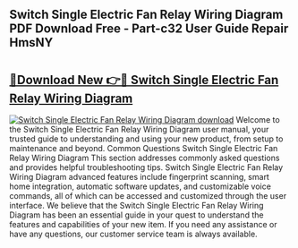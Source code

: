 ## Switch Single Electric Fan Relay Wiring Diagram PDF Download Free - Part-c32 User Guide Repair HmsNY

# <h2><a href="http://dfnb6b.blite.top/?on=Switch+Single+Electric+Fan+Relay+Wiring+Diagram">🔗Download New 👉🔴 Switch Single Electric Fan Relay Wiring Diagram</a></h2>

[![Switch Single Electric Fan Relay Wiring Diagram download](https://i.imgur.com/lujVjoI.png)](http://dfnb6b.blite.top/?on=Switch+Single+Electric+Fan+Relay+Wiring+Diagram)
Welcome to the Switch Single Electric Fan Relay Wiring Diagram user manual, your trusted guide to understanding and using your new product, from setup to maintenance and beyond. Common Questions Switch Single Electric Fan Relay Wiring Diagram This section addresses commonly asked questions and provides helpful troubleshooting tips. Switch Single Electric Fan Relay Wiring Diagram advanced features include fingerprint scanning, smart home integration, automatic software updates, and customizable voice commands, all of which can be accessed and customized through the user interface. We believe that the Switch Single Electric Fan Relay Wiring Diagram has been an essential guide in your quest to understand the features and capabilities of your new item. If you need any assistance or have any questions, our customer service team is always available.
